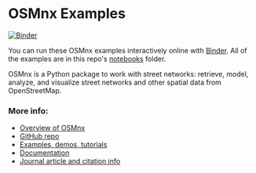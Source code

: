 # OSMnx Examples

[![Binder](https://mybinder.org/badge_logo.svg)](https://mybinder.org/v2/gh/gboeing/osmnx-examples/master)

You can run these OSMnx examples interactively online with [Binder](https://mybinder.org/v2/gh/gboeing/osmnx-examples/master). All of the examples are in this repo's [notebooks](notebooks) folder.

OSMnx is a Python package to work with street networks: retrieve, model, analyze, and visualize street networks and other spatial data from OpenStreetMap.

### More info:
  - [Overview of OSMnx](https://geoffboeing.com/2016/11/osmnx-python-street-networks/)
  - [GitHub repo](https://github.com/gboeing/osmnx)
  - [Examples, demos, tutorials](https://github.com/gboeing/osmnx-examples)
  - [Documentation](https://osmnx.readthedocs.io/)
  - [Journal article and citation info](https://geoffboeing.com/publications/osmnx-complex-street-networks/)
